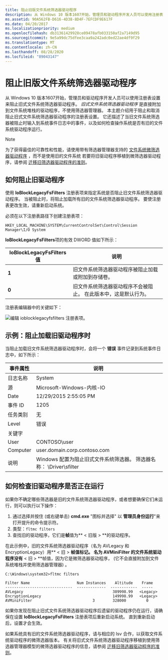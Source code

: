 ```yaml
---
title: 阻止旧版文件系统筛选器驱动程序
description: 从 Windows 10 版本1607开始，管理员和驱动程序开发人员可以使用注册表设置来阻止旧式文件系统筛选器驱动程序。
ms.assetid: 90A562FB-D616-4D38-8D4F-7EFCDF9E617F
ms.date: 04/20/2017
ms.localizationpriority: medium
ms.openlocfilehash: db31361429928ce09478afb033150af2a7149d95
ms.sourcegitcommit: 9e5a99dc75dfee3caa9a242adc0ed22ae4df9f29
ms.translationtype: MT
ms.contentlocale: zh-CN
ms.lasthandoff: 08/28/2020
ms.locfileid: "89043147"
---
```

# <a name="blocking-legacy-file-system-filter-drivers"></a>阻止旧版文件系统筛选器驱动程序

从 Windows 10 版本1607开始，管理员和驱动程序开发人员可以使用注册表设置来阻止旧式文件系统筛选器驱动程序。 *旧式文件系统筛选器驱动程序* 是直接附加到文件系统堆栈的驱动程序，不使用筛选器管理器。 本主题介绍用于阻止和取消阻止旧式文件系统筛选器驱动程序的注册表设置。 它还描述了当旧文件系统筛选器被阻止时输入到系统事件日志中的事件，以及如何检查操作系统是否有旧的文件系统驱动程序运行。

> [!NOTE]
> 为了获得最佳的可靠性和性能，请使用带有筛选器管理器支持的 [文件系统微筛选器驱动程序](https://docs.microsoft.com/windows-hardware/drivers/ifs/filter-manager-concepts) ，而不是使用旧的文件系统 若要将旧驱动程序移植到微筛选器驱动程序，请参阅 [迁移旧筛选器驱动程序的准则](guidelines-for-porting-legacy-filter-drivers.md)。

## <a name="how-to-block-legacy-drivers"></a>如何阻止旧驱动程序

使用 **IoBlockLegacyFsFilters** 注册表项来指定系统是否阻止旧文件系统筛选器驱动程序。 当被阻止时，将阻止加载所有旧的文件系统筛选器驱动程序。 要使注册表更改生效，请重新启动系统。

必须在以下注册表路径下创建注册表项：

``` syntax
HKEY_LOCAL_MACHINE\SYSTEM\CurrentControlSet\Control\Session Manager\I/O System
```

**IoBlockLegacyFsFilters**项的有效 DWORD 值如下所示：

| **IoBlockLegacyFsFilters** 值 | 说明                                                                                       |
|----------------------------------|---------------------------------------------------------------------------------------------------|
| **1**                            | 旧文件系统筛选器驱动程序被阻止加载或附加到存储卷。       |
| **0**                            | 旧文件系统筛选器驱动程序不会被阻止。 在此版本中，这是默认行为。 |

注册表编辑器中的关键如下：

![编辑 ioblocklegacyfsfilters 注册表项。](images/ioblockregkey.png)

## <a name="example-when-a-legacy-driver-is-blocked-from-loading"></a>示例：阻止加载旧驱动程序时

当阻止加载旧文件系统筛选器驱动程序时，会将一个 **错误** 事件记录到系统事件日志中，如下所示：

| 事件属性 | 说明 |
| -------------- | ----------- |
| 日志名称       | System      |
| 源         | Microsoft-Windows-内核-IO |
| Date           | 12/29/2015 2:55:05 PM |
| 事件 ID       | 1205         |
| 任务类别  | 无         |
| Level          | 错误        |
| 关键字       |              |
| User           | CONTOSO\user |
| Computer       | user.domain.corp.contoso.com |
| 说明    | Windows 配置为阻止旧式文件系统筛选器。 筛选器名称： \Driver\sfilter |

## <a name="how-to-check-if-legacy-drivers-are-running"></a>如何检查旧驱动程序是否正在运行

如果你不确定哪些筛选器是旧的文件系统筛选器驱动程序，或者想要确保它们未运行，则可以执行以下操作：

1. 通过选择并按住 (或右键单击) **cmd.exe** "图标并选择" 以 **管理员身份运行**"来打开提升的命令提示符。
2. 类型：`fltmc filters`
3. 查找旧的驱动程序，它们是**帧**值为** &lt; 旧版 &gt; **的驱动程序。

在此示例中，旧的文件系统筛选器驱动程序（名为 AVLegacy 和 EncryptionLegacy）用** &lt; 旧 &gt; **帧值标记。 名为 AVMiniFilter 的文件系统驱动程序没有** &lt; 旧 &gt; **帧值，因为它是微筛选器驱动程序， (它不会直接附加到文件系统堆栈并使用筛选器管理器) 。

``` syntax
C:\Windows\system32>fltmc filters

Filter Name                     Num Instances    Altitude    Frame
------------------------------  -------------  ------------  -----
AVLegacy                                        389998.99   <Legacy>
EncryptionLegacy                                149998.99   <Legacy>
AVMiniFilter                           3        328000         0
```

如果你发现在阻止旧式文件系统筛选器驱动程序后遗留的驱动程序仍在运行，请确保在设置 **IoBlockLegacyFsFilters** 注册表项后重新启动系统。 直到重新启动后，设置才会生效。

如果系统具有旧的文件系统筛选器驱动程序，请与相应的 Isv 合作，以获取文件系统驱动程序的微筛选器版本。 有关将旧式文件系统筛选器驱动程序移植到使用筛选器管理器模型的微筛选器驱动程序的信息，请参阅 [迁移旧筛选器驱动程序的准则](guidelines-for-porting-legacy-filter-drivers.md)。
